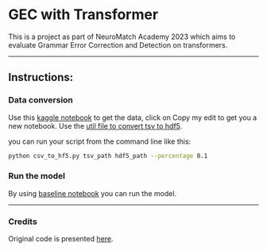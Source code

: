 # GEC with Transformer

This is a project as part of NeuroMatch Academy 2023 which aims to evaluate Grammar Error Correction
and Detection on transformers.

---

## Instructions:


### Data conversion

Use this  [kaggle notebook](https://www.kaggle.com/code/dariocioni/c4-200m-usage) to get the data, click on Copy my edit to get you a new notebook. Use the [util file to convert tsv to hdf5](./csv_to_hf5.py).

you can run your script from the command line like this:
```bash
python csv_to_hf5.py tsv_path hdf5_path --percentage 0.1
```

### Run the model

By using [baseline notebook](./gec-with-transformers-from-scratch.ipynb) you can run the model.





---

### Credits

Original code is presented [here](https://www.kaggle.com/datasets/dariocioni/c4200m).
